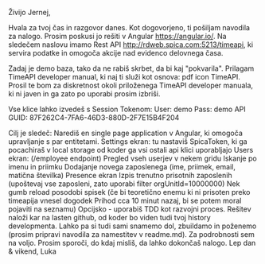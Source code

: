 ﻿Živijo Jernej,

 

Hvala za tvoj čas in razgovor danes. Kot dogovorjeno, ti pošiljam navodila za nalogo.
Prosim poskusi jo rešiti v Angular https://angular.io/.
Na sledečem naslovu imamo Rest API http://rdweb.spica.com:5213/timeapi, 
ki servira podatke in omogoča akcije nad evidenco delovnega časa. 

Zadaj je demo baza, tako da ne rabiš skrbet, da bi kaj "pokvarila". 
Prilagam TimeAPI developer manual, ki naj ti služi kot osnova: ​pdf icon TimeAPI. 
Prosil te bom za diskretnost okoli priloženega TimeAPI developer manuala, 
ki ni javen in ga zato po uporabi prosim izbriši.

Vse klice lahko izvedeš s Session Tokenom:
    User: demo
    Pass: demo
    API GUID: 87F262C4-7FA6-46D3-880D-2F7E15B4F204

Cilj je sledeč:
    Narediš en single page application v Angular, ki omogoča upravljanje s par entitetami.
    Settings ekran: tu nastaviš SpicaToken, ki ga pocachiraš v local storage od koder ga vsi ostali api klici uporabljajo
    Users ekran: (/employee endpoint)
        Pregled vseh userjev v nekem gridu
        Iskanje po imenu in priimku
        Dodajanje novega zaposlenega (ime, priimek, email, matična številka)
    Presence ekran
        Izpis trenutno prisotnih zaposlenih (upoštevaj vse zaposleni, zato uporabi filter orgUnitId=10000000)
        Nek gumb reload posodobi spisek (če bi teoretično enemu ki ni prisoten preko timeapija vnesel dogodek Prihod cca 10 minut nazaj, bi se potem moral pojaviti na seznamu)
    Opcijsko - uporabiš TDD kot razvojni proces.
Rešitev naloži kar na lasten github, od koder bo viden tudi tvoj history developmenta. Lahko pa si tudi sami snamemo dol, zbuildamo in poženemo (prosim pripravi navodila za namestitev v readme.md).
Za podrobnosti sem na voljo. Prosim sporoči, do kdaj misliš, da lahko dokončaš nalogo.
Lep dan & vikend,
Luka
